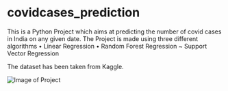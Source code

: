 # covidcases_prediction

This is a Python Project which aims at predicting the number of covid cases in India on any given date.
The Project is made using three different algorithms 
• Linear Regression
• Random Forest Regression
~ Support Vector Regression


The dataset has been taken from Kaggle.


![Image of Project](https://raw.githubusercontent.com/ayeshafalak/covidcases_prediction/main/covidimg1.png)
